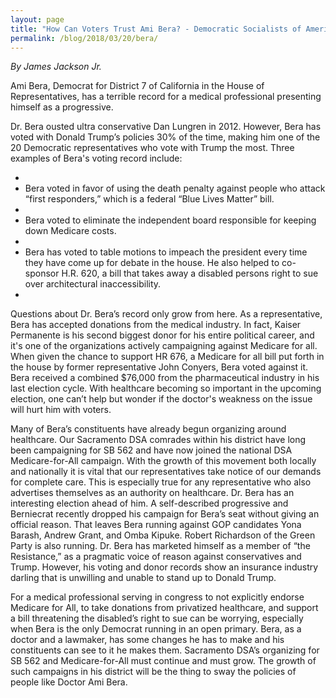 ```yaml
---
layout: page
title: "How Can Voters Trust Ami Bera? - Democratic Socialists of America, Sacramento"
permalink: /blog/2018/03/20/bera/
---
```


*By James Jackson Jr.*



Ami Bera, Democrat for District 7 of California in the House of Representatives, has a terrible record for a medical professional presenting himself as a progressive.

Dr. Bera ousted ultra conservative Dan Lungren in 2012. However, Bera has voted with Donald Trump’s policies 30% of the time, making him one of the 20 Democratic representatives who vote with Trump the most. Three examples of Bera's voting record include:



* 
* Bera voted in favor of using the death penalty against people who attack “first responders,” which is a federal “Blue Lives Matter” bill.
* 
* Bera voted to eliminate the independent board responsible for keeping down Medicare costs.
* 
* Bera has voted to table motions to impeach the president every time they have come up for debate in the house. He also helped to co-sponsor H.R. 620, a bill that takes away a disabled persons right to sue over architectural inaccessibility.
* 



Questions about Dr. Bera’s record only grow from here. As a representative, Bera has accepted donations from the medical industry. In fact, Kaiser Permanente is his second biggest donor for his entire political career, and it's one of the organizations actively campaigning against Medicare for all. When given the chance to support HR 676, a Medicare for all bill put forth in the house by former representative John Conyers, Bera voted against it. Bera received a combined $76,000 from the pharmaceutical industry in his last election cycle. With healthcare becoming so important in the upcoming election, one can’t help but wonder if the doctor's weakness on the issue will hurt him with voters.



Many of Bera’s constituents have already begun organizing around healthcare. Our Sacramento DSA comrades within his district have long been campaigning for SB 562 and have now joined the national DSA Medicare-for-All campaign. With the growth of this movement both locally and nationally it is vital that our representatives take notice of our demands for complete care. This is especially true for any representative who also advertises themselves as an authority on healthcare. Dr. Bera has an interesting election ahead of him. A self-described progressive and Berniecrat recently dropped his campaign for Bera’s seat without giving an official reason. That leaves Bera running against GOP candidates Yona Barash, Andrew Grant, and Omba Kipuke. Robert Richardson of the Green Party is also running. Dr. Bera has marketed himself as a member of “the Resistance,” as a pragmatic voice of reason against conservatives and Trump. However, his voting and donor records show an insurance industry darling that is unwilling and unable to stand up to Donald Trump.



For a medical professional serving in congress to not explicitly endorse Medicare for All, to take donations from privatized healthcare, and support a bill threatening the disabled’s right to sue can be worrying, especially when Bera is the only Democrat running in an open primary. Bera, as a doctor and a lawmaker, has some changes he has to make and his constituents can see to it he makes them. Sacramento DSA’s organizing for SB 562 and Medicare-for-All must continue and must grow. The growth of such campaigns in his district will be the thing to sway the policies of people like Doctor Ami Bera.
